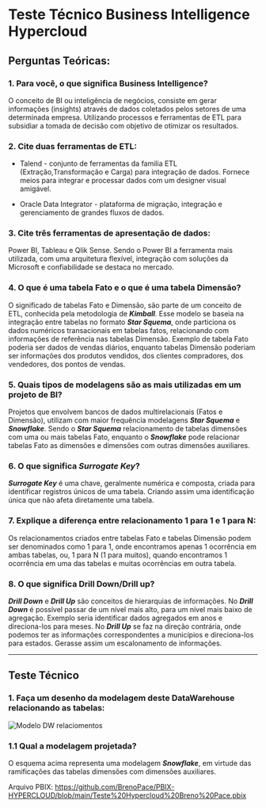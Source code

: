 # Teste Técnico Business Intelligence Hypercloud

## Perguntas Teóricas: ##

### 1.	Para você, o que significa Business Intelligence? ###
O conceito de BI ou inteligência de negócios, consiste em gerar informações (insights) através de dados coletados pelos setores de uma determinada empresa. Utilizando processos e ferramentas de ETL para subsidiar a tomada de decisão com objetivo de otimizar os resultados.

### 2.	Cite duas ferramentas de ETL: ###

* Talend - conjunto de ferramentas da familia ETL (Extração,Transformação e Carga) para integração de dados. Fornece meios para integrar e processar dados com um designer visual amigável.

* Oracle Data Integrator - plataforma de migração, integração e gerenciamento de grandes fluxos de dados.

### 3.	Cite três ferramentas de apresentação de dados: ###
Power BI, Tableau e Qlik Sense. Sendo o Power BI a ferramenta mais utilizada, com uma arquitetura flexível, integração com soluções da Microsoft e confiabilidade se destaca no mercado.

### 4.	O que é uma tabela Fato e o que é uma tabela Dimensão? ###
O significado de tabelas Fato e Dimensão, são parte de um conceito de ETL, conhecida pela metodologia de ***Kimball***. Esse modelo se baseia na integração entre tabelas no formato ***Star Squema***, onde particiona os dados numéricos transacionais em tabelas fatos, relacionando com informações de referência nas tabelas Dimensão. Exemplo de tabela Fato poderia ser dados de vendas diários, enquanto tabelas Dimensão poderiam ser informações dos produtos vendidos, dos clientes compradores, dos vendedores, dos pontos de vendas.

### 5.	Quais tipos de modelagens são as mais utilizadas em um projeto de BI? ###
Projetos que envolvem bancos de dados multirelacionais (Fatos e Dimensão), utilizam com maior frequência modelagens ***Star Squema*** e ***Snowflake***. Sendo o ***Star Squema*** relacionamento de tabelas dimensões com uma ou mais tabelas Fato, enquanto o ***Snowflake*** pode relacionar tabelas Fato as dimensões e dimensões com outras dimensões auxiliares.

### 6.	O que significa ***Surrogate Key***? ###
***Surrogate Key*** é uma chave, geralmente numérica e composta, criada para identificar registros únicos de uma tabela. Criando assim uma identificação única que não afeta diretamente uma tabela.

### 7.	Explique a diferença entre relacionamento 1 para 1 e 1 para N: ###
Os relacionamentos criados entre tabelas Fato e tabelas Dimensão podem ser denominados como 1 para 1, onde encontramos apenas 1 ocorrência em ambas tabelas, ou, 1 para N (1 para muitos), quando encontramos 1 ocorrência em uma das tabelas e muitas ocorrências em outra tabela.

### 8.	O que significa Drill Down/Drill up? ###
***Drill Down*** e ***Drill Up*** são conceitos de hierarquias de informações. No ***Drill Down*** é possível passar de um nível mais alto, para um nível mais baixo de agregação. Exemplo seria identificar dados agregados em anos e direciona-los para meses. No ***Drill Up*** se faz na direção contrária, onde podemos ter as informações correspondentes a municípios e direciona-los para estados. Gerasse assim um escalonamento de informações.

---

## Teste Técnico ##

### 1. Faça um desenho da modelagem deste DataWarehouse relacionando as tabelas:

![Modelo DW relaciomentos](https://user-images.githubusercontent.com/116115002/196692130-476a1fba-f203-43f8-a2d1-7c49572ba304.png)

### 1.1 Qual a modelagem projetada? ###
O esquema acima representa uma modelagem ***Snowflake***, em virtude das ramificações das tabelas dimensões com dimensões auxiliares.

Arquivo PBIX: https://github.com/BrenoPace/PBIX-HYPERCLOUD/blob/main/Teste%20Hypercloud%20Breno%20Pace.pbix
